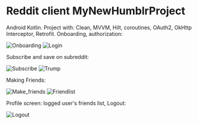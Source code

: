 # Reddit client MyNewHumblrProject
Android Kotlin. Project with: Clean, MVVM, Hilt, coroutines, OAuth2, OkHttp Interceptor, Retrofit.
Onboarding, authorization:

![Onboarding](https://github.com/Hilski/MyNewHumblrProject/assets/109789798/509ad8a5-577c-483e-86e3-b6a45495aa26)
![Login](https://github.com/Hilski/MyNewHumblrProject/assets/109789798/d3880def-3912-4c39-a23c-02cba4d4067d)

Subscribe and save on subreddit:

![Subscribe](https://github.com/Hilski/MyNewHumblrProject/assets/109789798/0db33c87-e9ab-4725-9eaf-6a2f355df174)
![Trump](https://github.com/Hilski/MyNewHumblrProject/assets/109789798/5cfeeec1-1f58-4061-8cbc-7083c9cf04dd)

Making Friends:

![Make_friends](https://github.com/Hilski/MyNewHumblrProject/assets/109789798/d732631d-ca2c-4d05-9735-68b0dc14e908)
![Friendlist](https://github.com/Hilski/MyNewHumblrProject/assets/109789798/777b7962-d764-44ef-9dab-b2205323cda9)

Profile screen: logged user's friends list, Logout:


![Logout](https://github.com/Hilski/MyNewHumblrProject/assets/109789798/f706385c-a478-4ebb-b196-bff13063f5e9)
